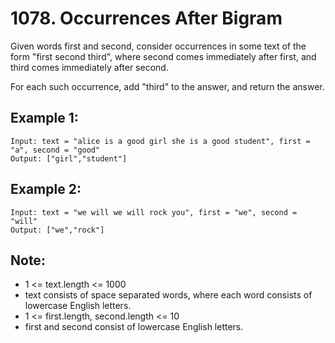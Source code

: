 # 1078. Occurrences After Bigram

Given words first and second, consider occurrences in some text of the form "first second third", where second comes immediately after first, and third comes immediately after second.

For each such occurrence, add "third" to the answer, and return the answer.

## Example 1:

```
Input: text = "alice is a good girl she is a good student", first = "a", second = "good"
Output: ["girl","student"]
```

## Example 2:

```
Input: text = "we will we will rock you", first = "we", second = "will"
Output: ["we","rock"]
```

## Note:

* 1 <= text.length <= 1000
* text consists of space separated words, where each word consists of lowercase English letters.
* 1 <= first.length, second.length <= 10
* first and second consist of lowercase English letters.